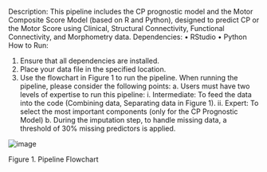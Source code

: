 Description:
This pipeline includes the CP prognostic model and the Motor Composite Score Model (based on R and Python), designed to predict CP or the Motor Score using Clinical, Structural Connectivity, Functional Connectivity, and Morphometry data.
Dependencies:
•	RStudio
•	Python
How to Run:
1.	Ensure that all dependencies are installed.
2.	Place your data file in the specified location.
3.	Use the flowchart in Figure 1 to run the pipeline. When running the pipeline, please consider the following points:
a.	Users must have two levels of expertise to run this pipeline:
i.	Intermediate: To feed the data into the code (Combining data, Separating data in Figure 1). 
ii.	Expert: To select the most important components (only for the CP Prognostic Model)
b.	During the imputation step, to handle missing data, a threshold of 30% missing predictors is applied.

![image](https://github.com/user-attachments/assets/d5f087ee-b78f-4849-a6b4-b3c6cf7a1309)




 
Figure 1. Pipeline Flowchart
